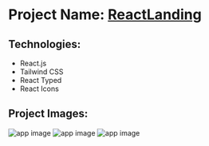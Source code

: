 # Project Name: [ReactLanding](https://landinguireact.netlify.app)

## Technologies:
- React.js
- Tailwind CSS
- React Typed
- React Icons

## Project Images:
![app image](https://i.ibb.co/6bC9drV/1.png)
![app image](https://i.ibb.co/V9q2Mwx/2.png)
![app image](https://i.ibb.co/pQQq8zJ/3.png)
